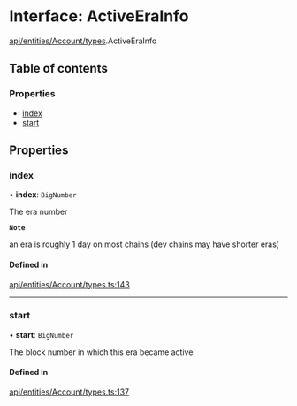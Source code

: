 # Interface: ActiveEraInfo

[api/entities/Account/types](../wiki/api.entities.Account.types).ActiveEraInfo

## Table of contents

### Properties

- [index](../wiki/api.entities.Account.types.ActiveEraInfo#index)
- [start](../wiki/api.entities.Account.types.ActiveEraInfo#start)

## Properties

### index

• **index**: `BigNumber`

The era number

**`Note`**

an era is roughly 1 day on most chains (dev chains may have shorter eras)

#### Defined in

[api/entities/Account/types.ts:143](https://github.com/PolymeshAssociation/polymesh-sdk/blob/8a9e72221/src/api/entities/Account/types.ts#L143)

___

### start

• **start**: `BigNumber`

The block number in which this era became active

#### Defined in

[api/entities/Account/types.ts:137](https://github.com/PolymeshAssociation/polymesh-sdk/blob/8a9e72221/src/api/entities/Account/types.ts#L137)
